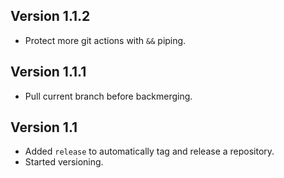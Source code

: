 ## Version 1.1.2

* Protect more git actions with `&&` piping.

## Version 1.1.1

* Pull current branch before backmerging.

## Version 1.1

* Added `release` to automatically tag and release a repository.
* Started versioning.
